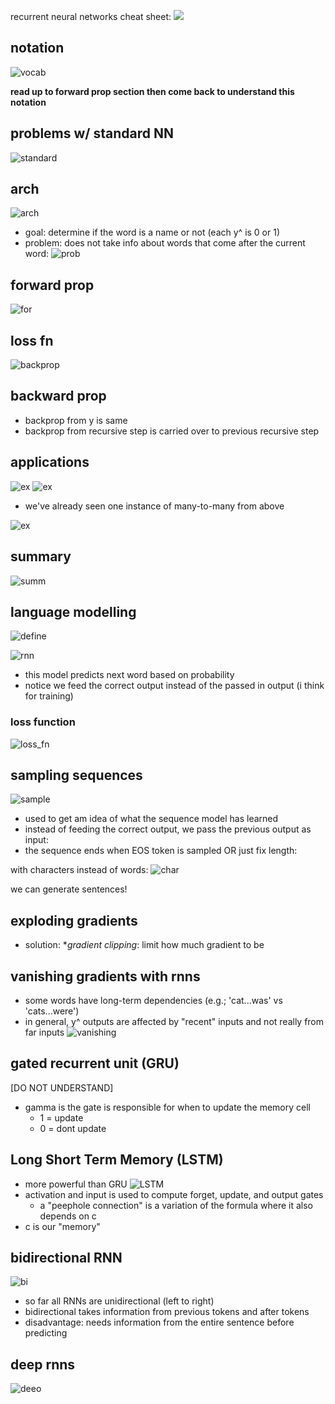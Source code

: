 recurrent neural networks
cheat sheet: ![](https://heartbeat.fritz.ai/a-2019-guide-for-automatic-speech-recognition-f1e1129a141c)

## notation

![vocab](https://i.gyazo.com/4dec741ef8e9444393f3194e96345c57.png)

**read up to forward prop section then come back to understand this notation**



## problems w/ standard NN

![standard](https://i.gyazo.com/65baa17c4a607e289981f40d32d797e8.png)

## arch

![arch](https://i.gyazo.com/127ac2b027b106244bb8fe0379129909.png)
  - goal: determine if the word is a name or not (each y^ is 0 or 1)
  - problem: does not take info about words that come after the current word:
  ![prob](https://i.gyazo.com/1f90fe1ce486d4112a7c8f24444f3d9a.png)

## forward prop

![for](https://i.gyazo.com/a3d2ad4306df77bd6896f10c8ab46dd3.png)

## loss fn

![backprop](https://i.gyazo.com/31587b1be009d3f4a68078f4104db721.png)

## backward prop
  - backprop from y is same
  - backprop from recursive step is carried over to previous recursive step
  
## applications
![ex](https://i.gyazo.com/7ca33465cf1713d9093307c6e364ede6.png)
![ex](https://i.gyazo.com/9a2e9f68013d68c19ad556fa67d6c287.png)
  - we've already seen one instance of many-to-many from above

![ex](https://i.gyazo.com/cff96ed05411faf262d18ae4da93d912.png)

## summary

![summ](https://i.gyazo.com/363f5b8368f2b90c9a10a2f9af3283d5.png)

## language modelling

![define](https://i.gyazo.com/f9e99ffd4eaab63cbc049550fcea073d.png)

![rnn](https://i.gyazo.com/3cf46390b0c7693a6949d51a1406db7b.png)
  - this model predicts next word based on probability 
  - notice we feed the correct output instead of the passed in output (i think for training)
  
### loss function

![loss_fn](https://i.gyazo.com/3d3d7982759f29614b8552d53344074b.png)

## sampling sequences
![sample](https://i.gyazo.com/7dc6964cd9a9c37192be98240f2da236.png)
  - used to get am idea of what the sequence model has learned
  - instead of feeding the correct output, we pass the previous output as input:
  - the sequence ends when EOS token is sampled OR just fix length:

with characters instead of words:
![char](https://i.gyazo.com/19845462328eb6bfaaaeef4066007eb2.png)

we can generate sentences!
  
## exploding gradients
  - solution: **gradient clipping*: limit how much gradient to be

## vanishing gradients with rnns
  - some words have long-term dependencies (e.g.; 'cat...was' vs 'cats...were')
  - in general, y^ outputs are affected by "recent" inputs and not really from far inputs
  ![vanishing](https://i.gyazo.com/529ef9d3d76adc668abc2a41bea3aa51.png)
  
## gated recurrent unit (GRU)
[DO NOT UNDERSTAND]
  - gamma is the gate is responsible for when to update the memory cell
    - 1 = update
    - 0 = dont update
  
## Long Short Term Memory (LSTM)
  - more powerful than GRU
![LSTM](https://i.gyazo.com/b9f9c9ab2966d32ad7d5a1206ccdac90.png)
  - activation and input is used to compute forget, update, and output gates
    - a "peephole connection" is a variation of the formula where it also depends on c<t-1>
  - c is our "memory"
  
## bidirectional RNN
![bi](https://i.gyazo.com/d500044c00d3192c6b097a0e63c54552.png)
  - so far all RNNs are unidirectional (left to right)
  - bidirectional takes information from previous tokens and after tokens
  - disadvantage: needs information from the entire sentence before predicting
  
## deep rnns
![deeo](https://i.gyazo.com/41601051c7d55314d337d8bed154d4c7.png)
